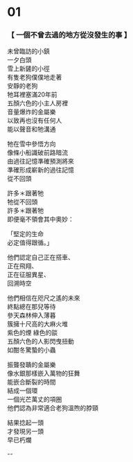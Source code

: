 # 01


### 【 一個不曾去過的地方從沒發生的事 】
未曾臨訪的小鎮  
一夕白頭  
雪上新鏟的小徑   
有隻老狗僕僕地走著  
安靜的老狗  
牠耳裡塞滿20年前  
五顏六色的小主人房裡  
音量爆炸的金屬樂  
以致再也沒有任何人   
能以聲音和牠溝通  



牠在雪中參悟方向  
像條小船識破前路暗流  
由過往記憶準確預測將來  
準確形成嶄新的過往記憶  
從不回頭  


許多＊跟著牠  
牠從不回頭  
許多＊跟著牠  
即便毫不領會其中奧妙：  



「堅定的生命  
必定值得跟循。」  


他們認定自己正在搭車、  
正在飛翔、  
正在征服異星、  
回溯時空  


他們相信在咫尺之遙的未來  
終點總在那兒等待  
參天森林伸入薄暮  
簇擁十尺高的大麻火堆  
紫色的煙 綠色的燄  
五顏六色的人影閃曳扭動   
如酣冬驚蟄的小蟲  


振聾發聵的金屬樂  
像水銀那樣嵌入萬物的狂舞  
能嵌合斷裂的時間  
結成一個環  
一個光芒萬丈的項圈  
他們認為非常適合老狗溫煦的脖頸  

結果捻起一頭  
才發現另一頭  
早已朽爛

--

